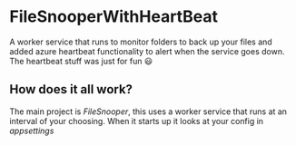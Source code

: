 # FileSnooperWithHeartBeat
A worker service that runs to monitor folders to back up your files and added azure heartbeat functionality to alert when the service goes down. The heartbeat stuff was just for fun :smiley:

## How does it all work?

The main project is *FileSnooper*, this uses a worker service that runs at an interval of your choosing. When it starts up it looks at your config in *appsettings*
